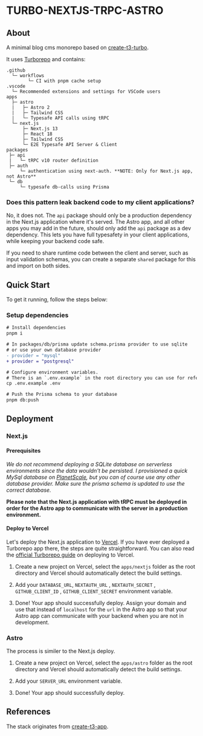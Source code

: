 # TURBO-NEXTJS-TRPC-ASTRO

## About

A minimal blog cms monorepo based on [create-t3-turbo](https://github.com/t3-oss/create-t3-turbo).

It uses [Turborepo](https://turborepo.org/) and contains:

```
.github
  └─ workflows
        └─ CI with pnpm cache setup
.vscode
  └─ Recommended extensions and settings for VSCode users
apps
  ├─ astro
  |   ├─ Astro 2
  |   ├─ Tailwind CSS
  |   └─ Typesafe API calls using tRPC
  └─ next.js
      ├─ Next.js 13
      ├─ React 18
      ├─ Tailwind CSS
      └─ E2E Typesafe API Server & Client
packages
 ├─ api
 |   └─ tRPC v10 router definition
 ├─ auth
     └─ authentication using next-auth. **NOTE: Only for Next.js app, not Astro**
 └─ db
     └─ typesafe db-calls using Prisma
```

### Does this pattern leak backend code to my client applications?

No, it does not. The `api` package should only be a production dependency in the Next.js application where it's served. The Astro app, and all other apps you may add in the future, should only add the `api` package as a dev dependency. This lets you have full typesafety in your client applications, while keeping your backend code safe.

If you need to share runtime code between the client and server, such as input validation schemas, you can create a separate `shared` package for this and import on both sides.

## Quick Start

To get it running, follow the steps below:

### Setup dependencies

```diff
# Install dependencies
pnpm i

# In packages/db/prisma update schema.prisma provider to use sqlite
# or use your own database provider
- provider = "mysql"
+ provider = "postgresql"

# Configure environment variables.
# There is an `.env.example` in the root directory you can use for reference
cp .env.example .env

# Push the Prisma schema to your database
pnpm db:push
```

## Deployment

### Next.js

#### Prerequisites

_We do not recommend deploying a SQLite database on serverless environments since the data wouldn't be persisted. I provisioned a quick MySql database on [PlanetScale](https://planetscale.com/), but you can of course use any other database provider. Make sure the prisma schema is updated to use the correct database._

**Please note that the Next.js application with tRPC must be deployed in order for the Astro app to communicate with the server in a production environment.**

#### Deploy to Vercel

Let's deploy the Next.js application to [Vercel](https://vercel.com/). If you have ever deployed a Turborepo app there, the steps are quite straightforward. You can also read the [official Turborepo guide](https://vercel.com/docs/concepts/monorepos/turborepo) on deploying to Vercel.

1. Create a new project on Vercel, select the `apps/nextjs` folder as the root directory and Vercel should automatically detect the build settings.

2. Add your `DATABASE_URL`, `NEXTAUTH_URL` , `NEXTAUTH_SECRET` , `GITHUB_CLIENT_ID` , `GITHUB_CLIENT_SECRET` environment variable.

3. Done! Your app should successfully deploy. Assign your domain and use that instead of `localhost` for the `url` in the Astro app so that your Astro app can communicate with your backend when you are not in development.

### Astro

The process is similer to the Next.js deploy.

1. Create a new project on Vercel, select the `apps/astro` folder as the root directory and Vercel should automatically detect the build settings.

2. Add your `SERVER_URL` environment variable.

3. Done! Your app should successfully deploy.

## References

The stack originates from [create-t3-app](https://github.com/t3-oss/create-t3-app).
